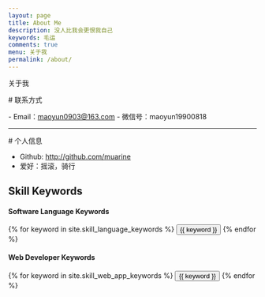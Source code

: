 ```yaml
---
layout: page
title: About Me
description: 没人比我会更恨我自己
keywords: 毛运
comments: true
menu: 关于我
permalink: /about/
---
```

关于我

# 联系方式

- Email：maoyun0903@163.com
- 微信号：maoyun19900818

---

# 个人信息
- Github: http://github.com/muarine
- 爱好：摇滚，骑行


## Skill Keywords

#### Software Language Keywords
<div class="btn-inline">
    {% for keyword in site.skill_language_keywords %}
    <button class="btn btn-outline" type="button">{{ keyword }}</button>
    {% endfor %}
</div>

#### Web Developer Keywords
<div class="btn-inline">
    {% for keyword in site.skill_web_app_keywords %}
    <button class="btn btn-outline" type="button">{{ keyword }}</button>
    {% endfor %}
</div>
